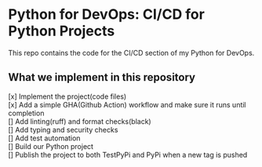 # Python for DevOps: CI/CD for Python Projects
This repo contains the code for the CI/CD section of my Python for DevOps.

## What we implement in this repository 

[x] Implement the project(code files) <br>
[x] Add a simple GHA(Github Action) workflow and make sure it runs until completion <br>
[] Add linting(ruff) and format checks(black) <br>
[] Add typing and security checks <br>
[] Add test automation <br>
[] Build our Python project <br>
[] Publish the project to both TestPyPi and PyPi when a new tag is pushed <br>